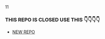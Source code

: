 11
### THIS REPO IS CLOSED USE THIS 👇👇👇👇
- [NEW REPO](https://github.com/ibrahimaitech/IBRAHIM-MD) 
